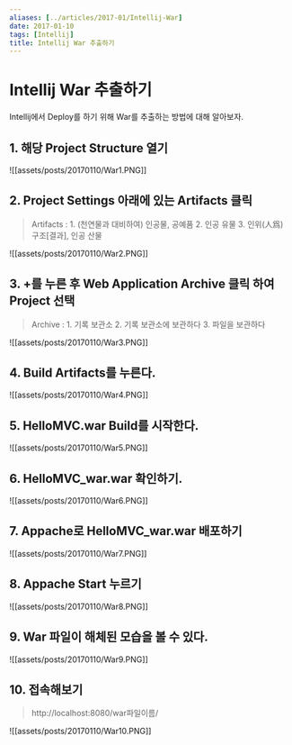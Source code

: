 ```yaml
---
aliases: [../articles/2017-01/Intellij-War]
date: 2017-01-10
tags: [Intellij]
title: Intellij War 추출하기
---
```

# **Intellij War 추출하기**

Intellij에서 Deploy를 하기 위해 War를 추출하는 방법에 대해 알아보자.

## 1. 해당 Project Structure 열기

![[assets/posts/20170110/War1.PNG]]

## 2. Project Settings 아래에 있는 Artifacts 클릭

> Artifacts : 1. (천연물과 대비하여) 인공물, 공예품   2. 인공 유물   3. 인위(人爲) 구조[결과], 인공 산물

![[assets/posts/20170110/War2.PNG]]

## 3. +를 누른 후 Web Application Archive 클릭 하여 Project 선택

> Archive : 1. 기록 보관소   2. 기록 보관소에 보관하다   3. 파일을 보관하다

![[assets/posts/20170110/War3.PNG]]

## 4. Build Artifacts를 누른다.

![[assets/posts/20170110/War4.PNG]]

## 5. HelloMVC.war Build를 시작한다.

![[assets/posts/20170110/War5.PNG]]

## 6. HelloMVC_war.war 확인하기.

![[assets/posts/20170110/War6.PNG]]

## 7. Appache로 HelloMVC_war.war 배포하기

![[assets/posts/20170110/War7.PNG]]

## 8. Appache Start 누르기

![[assets/posts/20170110/War8.PNG]]

## 9. War 파일이 해체된 모습을 볼 수 있다.

![[assets/posts/20170110/War9.PNG]]

## 10. 접속해보기

> http://localhost:8080/war파일이름/

![[assets/posts/20170110/War10.PNG]]
